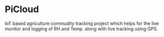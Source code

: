 # PiCloud
 IoT based agriculture commudity tracking project which helps for the live monitor and logging of RH and Temp. along with live tracking using GPS.
